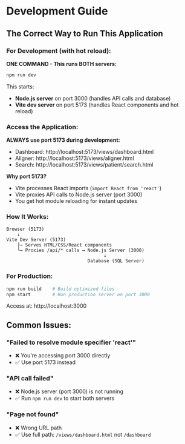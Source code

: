 # Development Guide

## The Correct Way to Run This Application

### For Development (with hot reload):

**ONE COMMAND - This runs BOTH servers:**
```bash
npm run dev
```

This starts:
- **Node.js server** on port 3000 (handles API calls and database)
- **Vite dev server** on port 5173 (handles React components and hot reload)

### Access the Application:

**ALWAYS use port 5173 during development:**
- Dashboard: http://localhost:5173/views/dashboard.html
- Aligner: http://localhost:5173/views/aligner.html
- Search: http://localhost:5173/views/patient/search.html

**Why port 5173?**
- Vite processes React imports (`import React from 'react'`)
- Vite proxies API calls to Node.js server (port 3000)
- You get hot module reloading for instant updates

### How It Works:

```
Browser (5173)
    ↓
Vite Dev Server (5173)
    ├→ Serves HTML/CSS/React components
    └→ Proxies /api/* calls → Node.js Server (3000)
                                    ↓
                              Database (SQL Server)
```

### For Production:

```bash
npm run build    # Build optimized files
npm start        # Run production server on port 3000
```

Access at: http://localhost:3000

## Common Issues:

### "Failed to resolve module specifier 'react'"
- ❌ You're accessing port 3000 directly
- ✅ Use port 5173 instead

### "API call failed"
- ❌ Node.js server (port 3000) is not running
- ✅ Run `npm run dev` to start both servers

### "Page not found"
- ❌ Wrong URL path
- ✅ Use full path: `/views/dashboard.html` not `/dashboard`
